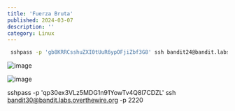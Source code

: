 ```yaml
---
title: 'Fuerza Bruta'
published: 2024-03-07
description: ''
category: Linux
---
```


```bash
 sshpass -p 'gb8KRRCsshuZXI0tUuR6ypOFjiZbf3G8' ssh bandit24@bandit.labs.overthewire.org -p 2220
```

![image](https://github.com/user-attachments/assets/4e1aa720-9b94-4d36-91f4-26b8d9105e38)

![image](https://github.com/user-attachments/assets/d2a10c3b-8daa-42a1-8bf5-3f6d9493fa6f)

 sshpass -p 'qp30ex3VLz5MDG1n91YowTv4Q8l7CDZL' ssh bandit30@bandit.labs.overthewire.org -p 2220